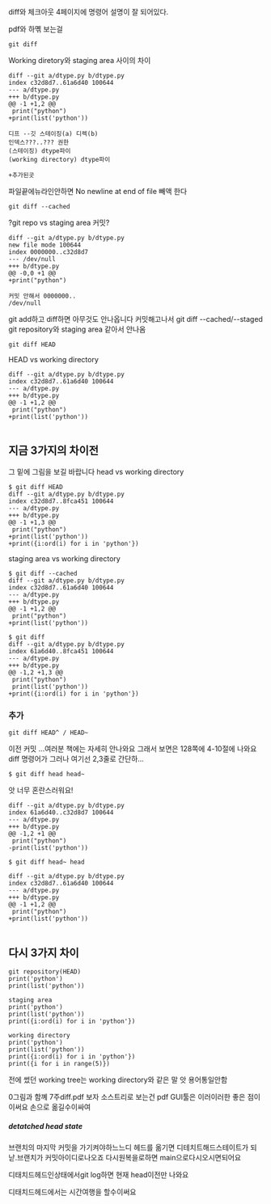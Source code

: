 diff와 체크아웃 4페이지에 명령어 설명이 잘 되어있다.

pdf와 하몎 보는걸 
```
git diff
```
Working diretory와 staging area 사이의 차이
```
diff --git a/dtype.py b/dtype.py
index c32d8d7..61a6d40 100644
--- a/dtype.py
+++ b/dtype.py
@@ -1 +1,2 @@
 print("python")
+print(list('python'))

```
```
디프 --깃 스테이징(a) 디렉(b)
인덱스???..??? 권한
(스테이징) dtype파이
(working directory) dtype파이

+추가된곳
```

파일끝에뉴라인안하면  No newline at end of file 빼액 한다

```
git diff --cached
```
?git repo vs staging area
커밋?
```
diff --git a/dtype.py b/dtype.py
new file mode 100644
index 0000000..c32d8d7
--- /dev/null
+++ b/dtype.py
@@ -0,0 +1 @@
+print("python")

```
```
커밋 안해서 0000000..
/dev/null
```
git add하고 diff하면 아무것도 안나옵니다
커밋해고나서 git diff --cached/--staged git repository와 staging area 같아서 안나옴
```
git diff HEAD
```
HEAD vs working directory
```
diff --git a/dtype.py b/dtype.py
index c32d8d7..61a6d40 100644
--- a/dtype.py
+++ b/dtype.py
@@ -1 +1,2 @@
 print("python")
+print(list('python'))


```
## 지금 3가지의 차이전
그 밑에 그림을 보길 바랍니다 
head vs working directory
```
$ git diff HEAD
diff --git a/dtype.py b/dtype.py
index c32d8d7..8fca451 100644
--- a/dtype.py
+++ b/dtype.py
@@ -1 +1,3 @@
 print("python")
+print(list('python'))
+print({i:ord(i) for i in 'python'})
```

staging area vs working directory
```
$ git diff --cached
diff --git a/dtype.py b/dtype.py
index c32d8d7..61a6d40 100644
--- a/dtype.py
+++ b/dtype.py
@@ -1 +1,2 @@
 print("python")
+print(list('python'))
```

```
$ git diff
diff --git a/dtype.py b/dtype.py
index 61a6d40..8fca451 100644
--- a/dtype.py
+++ b/dtype.py
@@ -1,2 +1,3 @@
 print("python")
 print(list('python'))
+print({i:ord(i) for i in 'python'})

```

### 추가
```
git diff HEAD^ / HEAD~ 
```
이전 커밋
...여러분 책에는 자세히 안나와요 그래서 보면은 128쪽에 4-10절에 나와요 diff 명령어가 그러나 여기선 2,3줄로 간단하...
```
$ git diff head head~
```
앗 너무 혼란스러워요!
```
diff --git a/dtype.py b/dtype.py
index 61a6d40..c32d8d7 100644
--- a/dtype.py
+++ b/dtype.py
@@ -1,2 +1 @@
 print("python")
-print(list('python'))
```
```
$ git diff head~ head
```
```
diff --git a/dtype.py b/dtype.py
index c32d8d7..61a6d40 100644
--- a/dtype.py
+++ b/dtype.py
@@ -1 +1,2 @@
 print("python")
+print(list('python'))


```
## 다시 3가지 차이

```
git repository(HEAD)
print('python')
print(list('python'))

staging area
print('python')
print(list('python'))
print({i:ord(i) for i in 'python'})

working directory
print('python')
print(list('python'))
print({i:ord(i) for i in 'python'})
print({i for i in range(5)})

```
전에 썼던 working tree는 working directory와 같은 말 앗 용어통일안함

0그림과 함꼐 7주diff.pdf 보자
소스트리로 보는건 pdf
GUI툴은 이러이러한 좋은 점이 이써요 손으로 옮길수이싸여

##### detatched head state
브랜치의 마지막 커밋을 가기켜야하느느디 헤드를 옮기면 디테치트해드스테이트가 되낟.브랜치가 커밋아이디로나오죠
다시원복을로하면 main으로다시오시면되어요

디태치드헤드인상태에서git log하면 현재 head이전만 나와요 

디태치드헤드에서는 시간여행을 할수이써요
